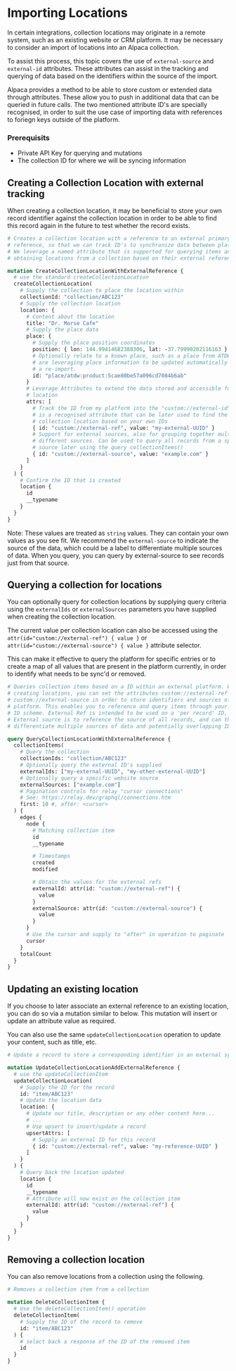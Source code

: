 # Importing Locations

In certain integrations, collection locations may originate in a remote system,
such as an existing website or CRM platform. It may be necessary to consider
an import of locations into an Alpaca collection.

To assist this process, this topic covers the use of `external-source` and
`external-id` attributes. These attributes can assist in the tracking and
querying of data based on the identifiers within the source of the import.

Alpaca provides a method to be able to store custom or extended data through
attributes. These allow you to push in additional data that can be queried in
future calls. The two mentioned attribute ID's are specially recognised, in
order to suit the use case of importing data with references to foriegn keys
outside of the platform.

### Prerequisits

- Private API Key for querying and mutations
- The collection ID for where we will be syncing information

## Creating a Collection Location with external tracking

When creating a collection location, it may be beneficial to store your own
record identifier against the collection location in order to be able to find
this record again in the future to test whether the record exists.

```graphql
# Creates a collection location with a reference to an external primary key
# reference, so that we can track ID's to synchronize data between platforms.
# We leverage a named attribute that is supported for querying items and
# obtaining locations from a collection based on their external references.

mutation CreateCollectionLocationWithExternalReference {
  # use the standard createCollectionLocation
  createCollectionLocation(
    # Supply the collection to place the location within
    collectionId: "collection/ABC123"
    # Supply the collection location
    location: {
      # Content about the location
      title: "Dr. Morse Cafe"
      # Supply the place data
      place: {
        # Supply the place position coordinates
        position: { lon: 144.99414682388306, lat: -37.79990202116163 }
        # Optionally relate to a known place, such as a place from ATDW if you
        # are leveraging place information to be updated automatically without
        # a re-import.
        id: "place/atdw:product:5cae80be57a096cd7084b6ab"
      }
      # Leverage Attributes to extend the data stored and accessible for the
      # location
      attrs: [
        # Track the ID from my platform into the "custom://external-id". This
        # is a recognised attribute that can be later used to find the matching
        # collection location based on your own IDs
        { id: "custom://external-ref", value: "my-external-UUID" }
        # Support for external sources, also for grouping together multiple
        # different sources. Can be used to query all records from a specific
        # source later using the query collectionItems()
        { id: "custom://external-source", value: "example.com" }
      ]
    }
  ) {
    # Confirm the ID that is created
    location {
      id
      __typename
    }
  }
}
```

Note: These values are treated as `string` values. They can contain your own
values as you see fit. We recommend the `external-source` to indicate the source
of the data, which could be a label to differentiate multiple sources of data.
When you query, you can query by external-source to see records just from that
source.

## Querying a collection for locations

You can optionally query for collection locations by supplying query criteria
using the `externalIds` or `externalSources` parameters you have supplied when
creating the collection location.

The current value per collection location can also be accessed using the
`attr(id="custom://external-ref") { value }` or
`attr(id="custom://external-source") { value }` attribute selector.

This can make it effective to query the platform for specific entries or to
create a map of all values that are present in the platform currently, in order
to identify what needs to be sync'd or removed.

```graphql
# Queries collection items based on a ID within an external platform. When
# creating locations, you can set the attributes custom://external-ref and
# custom://external-source in order to store identifiers and sources of your
# platform. This enables you to reference and query items through your own
# ID scheme. External Ref is intended to be used on a 'per record' ID, where
# External source is to reference the source of all records, and can therefore
# differentiate multiple sources of data and potentially overlapping IDs

query QueryCollectionLocationWithExternalReference {
  collectionItems(
    # Query the collection
    collectionIds: "collection/ABC123"
    # Optionally query the external ID's supplied
    externalIds: ["my-external-UUID", "my-other-external-UUID"]
    # Optionally query a specific website source
    externalSources: ["example.com"]
    # Pagination controls for relay "cursor connections"
    # See: https://relay.dev/graphql/connections.htm
    first: 10 #, after: <cursor>
  ) {
    edges {
      node {
        # Matching collection item
        id
        __typename

        # Timestamps
        created
        modified

        # Obtain the values for the external refs
        externalId: attr(id: "custom://external-ref") {
          value
        }
        externalSource: attr(id: "custom://external-source") {
          value
        }
      }
      # Use the cursor and supply to "after" in operation to paginate
      cursor
    }
    totalCount
  }
}
```

## Updating an existing location

If you choose to later associate an external reference to an existing location,
you can do so via a mutation similar to below. This mutation will insert or
update an attribute value as required.

You can also use the same `updateCollectionLocation` operation to update your
content, such as title, etc.

```graphql
# Update a record to store a corresponding identifier in an external system

mutation UpdateCollectionLocationAddExternalReference {
  # use the updateCollectionItem
  updateCollectionLocation(
    # Supply the ID for the record
    id: "item/ABC123"
    # Update the location data
    location: {
      # Update our title, description or any other content here...
      # ...
      # Use upsert to insert/update a record
      upsertAttrs: [
        # Supply an external ID for this record
        { id: "custom://external-ref", value: "my-reference-UUID" }
      ]
    }
  ) {
    # Query back the location updated
    location {
      id
      __typename
      # Attribute will now exist on the collection item
      externalId: attr(id: "custom://external-ref") {
        value
      }
    }
  }
}
```

## Removing a collection location

You can also remove locations from a collection using the following.

```graphql
# Removes a collection item from a collection

mutation DeleteCollectionItem {
  # Use the deleteCollectionItem() operation
  deleteCollectionItem(
    # Supply the ID of the record to remove
    id: "item/ABC123"
  ) {
    # select back a response of the ID of the removed item
    id
  }
}
```
